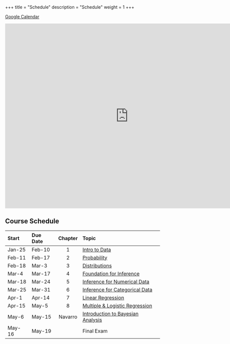 +++
title = "Schedule"
description = "Schedule"
weight = 1
+++

[Google Calendar](https://calendar.google.com/calendar?cid=OHFmdjdicWc4ZmxuZG5sODdvbW9lcXA4bmdAZ3JvdXAuY2FsZW5kYXIuZ29vZ2xlLmNvbQ)


<iframe src="https://calendar.google.com/calendar/embed?src=8qfv7bqg8flndnl87omoeqp8ng%40group.calendar.google.com&ctz=America%2FNew_York" style="border: 0" width="800" height="600" frameborder="0" scrolling="no"></iframe>

## Course Schedule

Start  | Due Date | Chapter | Topic                              
:------|:---------|:-------:|:-----------------------------------
Jan-25 | Feb-10   | 1       | [Intro to Data](/chapters/chapter1)
Feb-11 | Feb-17   | 2       | [Probability](/chapters/chapter2)
Feb-18 | Mar-3    | 3       | [Distributions](/chapters/chapter3)
Mar-4  | Mar-17   | 4       | [Foundation for Inference](/chapters/chapter4)
Mar-18 | Mar-24   | 5       | [Inference for Numerical Data](/chapters/chapter5)
Mar-25 | Mar-31   | 6       | [Inference for Categorical Data](/chapters/chapter6)
Apr-1  | Apr-14   | 7       | [Linear Regression](/chapters/chapter7)
Apr-15 | May-5    | 8       | [Multiple & Logistic Regression](/chapters/chapter8)
May-6  | May-15   | Navarro | [Introduction to Bayesian Analysis](/chapters/chapter9)
May-16 | May-19   |         | Final Exam

